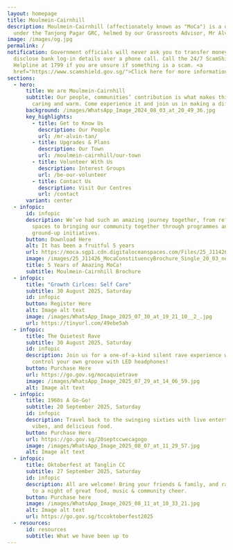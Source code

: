 ```yaml
---
layout: homepage
title: Moulmein-Cairnhill
description: Moulmein-Cairnhill (affectionately known as "MoCa") is a division
  under the Tanjong Pagar GRC, helmed by our Grassroots Advisor, Mr Alvin Tan.
image: /images/og.jpg
permalink: /
notification: Government officials will never ask you to transfer money or
  disclose bank log-in details over a phone call. Call the 24/7 ScamShield
  Helpline at 1799 if you are unsure if something is a scam. <a
  href="https://www.scamshield.gov.sg/">Click here for more information</a>
sections:
  - hero:
      title: We are Moulmein-Cairnhill
      subtitle: Our people, communities’ contribution is what makes this town special,
        caring and warm. Come experience it and join us in making a difference.
      background: /images/WhatsApp_Image_2024_08_03_at_20_49_36.jpg
      key_highlights:
        - title: Get to Know Us
          description: Our People
          url: /mr-alvin-tan/
        - title: Upgrades & Plans
          description: Our Town
          url: /moulmein-cairnhill/our-town
        - title: Volunteer With Us
          description: Interest Groups
          url: /be-our-volunteer
        - title: Contact Us
          description: Visit Our Centres
          url: /contact
      variant: center
  - infopic:
      id: infopic
      description: We’ve had such an amazing journey together, from refreshing our
        spaces to bringing our community together through programmes and
        ground-up initiatives.
      button: Download Here
      alt: It has been a fruitful 5 years
      url: https://moca.sgp1.cdn.digitaloceanspaces.com/Files/25_J11426_MocaConstituencyBrochure_Single_20_03.pdf
      image: /images/25_J11426_MocaConstituencyBrochure_Single_20_03_new.jpg
      title: 5 Years of Amazing MoCa!
      subtitle: Moulmein-Cairnhill Brochure
  - infopic:
      title: "Growth Cirlces: Self Care"
      subtitle: 30 August 2025, Saturday
      id: infopic
      button: Register Here
      alt: Image alt text
      image: /images/WhatsApp_Image_2025_07_30_at_19_21_10__2_.jpg
      url: https://tinyurl.com/49ebe5ah
  - infopic:
      title: The Quietest Rave
      subtitle: 30 August 2025, Saturday
      id: infopic
      description: Join us for a one-of-a-kind silent rave experience where you
        control your own groove with LED headphones!
      button: Purchase Here
      url: https://go.gov.sg/mocaquietrave
      image: /images/WhatsApp_Image_2025_07_29_at_14_06_59.jpg
      alt: Image alt text
  - infopic:
      title: 1960s A Go-Go!
      subtitle: 20 September 2025, Saturday
      id: infopic
      description: Travel back to the swinging sixties with live entertainment, retro
        vibes, and delicious food.
      button: Purchase Here
      url: https://go.gov.sg/20septccwecagogo
      image: /images/WhatsApp_Image_2025_08_07_at_11_29_57.jpg
      alt: Image alt text
  - infopic:
      title: Oktoberfest at Tanglin CC
      subtitle: 27 September 2025, Saturday
      id: infopic
      description: All are welcome! Bring your friends & family, and raise your glass
        to a night of great food, music & community cheer.
      button: Purchase here
      image: /images/WhatsApp_Image_2025_08_11_at_10_33_21.jpg
      alt: Image alt text
      url: https://go.gov.sg/tccoktoberfest2025
  - resources:
      id: resources
      subtitle: What we have been up to
---
```

